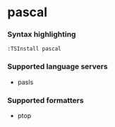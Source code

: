 # pascal

### Syntax highlighting

```vim
:TSInstall pascal
```

### Supported language servers

- pasls

### Supported formatters

- ptop
